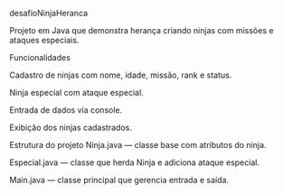 desafioNinjaHeranca

Projeto em Java que demonstra herança criando ninjas com missões e ataques especiais.

Funcionalidades

Cadastro de ninjas com nome, idade, missão, rank e status.

Ninja especial com ataque especial.

Entrada de dados via console.

Exibição dos ninjas cadastrados.

Estrutura do projeto
Ninja.java — classe base com atributos do ninja.

Especial.java — classe que herda Ninja e adiciona ataque especial.

Main.java — classe principal que gerencia entrada e saída.
